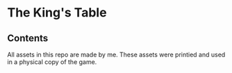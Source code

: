 # The King's Table
## Contents
All assets in this repo are made by me. These assets were printied and used in a physical copy of the game.
